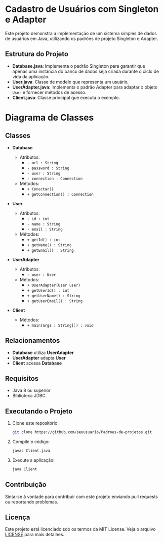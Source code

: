 # Cadastro de Usuários com Singleton e Adapter

Este projeto demonstra a implementação de um sistema simples de dados de usuários em Java, utilizando os padrões de projeto Singleton e Adapter.

## Estrutura do Projeto

- **Database.java**: Implementa o padrão Singleton para garantir que apenas uma instância do banco de dados seja criada durante o ciclo de vida da aplicação.
- **User.java**: Classe de modelo que representa um usuário.
- **UserAdapter.java**: Implementa o padrão Adapter para adaptar o objeto `User` e fornecer métodos de acesso.
- **Client.java**: Classe principal que executa o exemplo.

# Diagrama de Classes

## Classes

- **Database**
  - Atributos:
    - `- url : String`
    - `- password : String`
    - `- user : String`
    - `- connection : Connection`
  - Métodos:
    - `+ Conectar()`
    - `+ getConnection() : Connection`

- **User**
  - Atributos:
    - `- id : int`
    - `- name : String`
    - `- email : String`
  - Métodos:
    - `+ getId() : int`
    - `+ getName() : String`
    - `+ getEmail() : String`

- **UserAdapter**
  - Atributos:
    - `- user : User`
  - Métodos:
    - `+ UserAdapter(User user)`
    - `+ getUserId() : int`
    - `+ getUserName() : String`
    - `+ getUserEmail() : String`

- **Client**
  - Métodos:
    - `+ main(args : String[]) : void`

## Relacionamentos

- **Database** utiliza **UserAdapter**
- **UserAdapter** adapta **User**
- **Client** acessa **Database**



## Requisitos

- Java 8 ou superior
- Biblioteca JDBC



## Executando o Projeto

1. Clone este repositório:

    ```bash
    git clone https://github.com/seuusuario/Padroes-de-projetos.git
    ```

2. Compile o código:

    ```bash
    javac Client.java
    ```

3. Execute a aplicação:

    ```bash
    java Client
    ```

## Contribuição

Sinta-se à vontade para contribuir com este projeto enviando pull requests ou reportando problemas.

## Licença

Este projeto está licenciado sob os termos da MIT License. Veja o arquivo [LICENSE](LICENSE) para mais detalhes.
